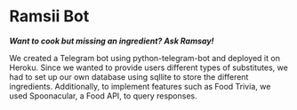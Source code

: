 # Ramsii Bot

**_Want to cook but missing an ingredient? Ask Ramsay!_**

We created a Telegram bot using python-telegram-bot and deployed it on Heroku. 
Since we wanted to provide users different types of substitutes, we had to set up our own database using sqllite to store the different ingredients. 
Additionally, to implement features such as Food Trivia, we used Spoonacular, a Food API, to query responses.
